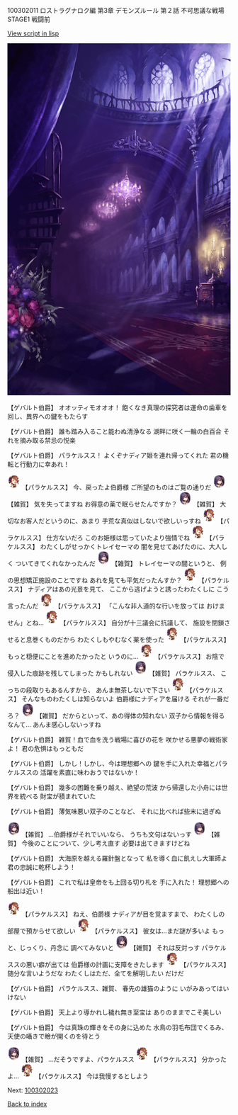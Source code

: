 100302011 ロストラグナロク編 第3章 デモンズルール 第２話 不可思議な戦場 STAGE1 戦闘前

[View script in lisp](../scripts/100302011.txt)

![300_devil_room.png](../images/backgrounds/300_devil_room.png)

【ゲバルト伯爵】
オオッティモオオオ！
飽くなき真理の探究者は運命の歯車を
回し、異界への鍵をもたらす

【ゲバルト伯爵】
誰も踏み入ること能わぬ清浄なる
湖畔に咲く一輪の白百合
それを摘み取る禁忌の悦楽

【ゲバルト伯爵】
パラケルスス！
よくぞナディア姫を連れ帰ってくれた
君の機転と行動力に幸あれ！

<img src="../images/units/3101311.png" alt="3101311.png" height="34"/>
【パラケルスス】
今、戻ったよ伯爵様
ご所望のものはご覧の通りだ

<img src="../images/units/3502411.png" alt="3502411.png" height="34"/>
【雑賀】
気を失ってますね
お得意の薬で眠らせたんですか？

<img src="../images/units/3502411.png" alt="3502411.png" height="34"/>
【雑賀】
大切なお客人だというのに、あまり
手荒な真似はしないで欲しいっすね

<img src="../images/units/3101311.png" alt="3101311.png" height="34"/>
【パラケルスス】
仕方ないだろ
このお姫様は思っていたより強情でね

<img src="../images/units/3101311.png" alt="3101311.png" height="34"/>
【パラケルスス】
わたくしがせっかくトレイセーマの
闇を見せてあげたのに、大人しく
ついてきてくれなかったんだ

<img src="../images/units/3502411.png" alt="3502411.png" height="34"/>
【雑賀】
トレイセーマの闇というと、
例の思想矯正施設のことですね
あれを見ても平気だったんすか？

<img src="../images/units/3101311.png" alt="3101311.png" height="34"/>
【パラケルスス】
ナディアはあの光景を見て、
ここから逃げようと誘ったわたくしに
こう言ったんだ

<img src="../images/units/3101311.png" alt="3101311.png" height="34"/>
【パラケルスス】
「こんな非人道的な行いを放っては
おけません」とね…

<img src="../images/units/3101311.png" alt="3101311.png" height="34"/>
【パラケルスス】
自分が十三議会に抗議して、
施設を閉鎖させると息巻くものだから
わたくしもやむなく薬を使った

<img src="../images/units/3101311.png" alt="3101311.png" height="34"/>
【パラケルスス】
もっと穏便にことを進めたかったと
いうのに…

<img src="../images/units/3101311.png" alt="3101311.png" height="34"/>
【パラケルスス】
お陰で侵入した痕跡を残してしまった
かもしれない

<img src="../images/units/3502411.png" alt="3502411.png" height="34"/>
【雑賀】
パラケルスス、
こっちの段取りもあるんすから、
あんま無茶しないで下さい

<img src="../images/units/3101311.png" alt="3101311.png" height="34"/>
【パラケルスス】
そんなものわたくしは知らないよ
伯爵様にナディアを届ける
それが一番だろ？

<img src="../images/units/3502411.png" alt="3502411.png" height="34"/>
【雑賀】
だからといって、あの得体の知れない
双子から情報を得るなんて…
あんま感心しないっすね

【ゲバルト伯爵】
雑賀！血で血を洗う戦場に喜びの花を
咲かせる悪夢の戦術家よ！
君の危惧はもっともだ

【ゲバルト伯爵】
しかし！しかし、今は理想郷への
鍵を手に入れた幸福とパラケルススの
活躍を素直に味わおうではないか！

【ゲバルト伯爵】
幾多の困難を乗り越え、絶望の荒波
から帰還した小舟には世界を統べる
財宝が積まれていた

【ゲバルト伯爵】
薄気味悪い双子のことなど、
それに比べれば些末に過ぎぬ

<img src="../images/units/3502411.png" alt="3502411.png" height="34"/>
【雑賀】
…伯爵様がそれでいいなら、
うちも文句はないっす

<img src="../images/units/3502411.png" alt="3502411.png" height="34"/>
【雑賀】
今後のことについて、少し考え直す
必要は出てきますけどね

【ゲバルト伯爵】
大海原を越える羅針盤となって
私を導く血に飢えし大軍師よ
君の忠誠に乾杯しよう！

【ゲバルト伯爵】
これで私は皇帝をも上回る切り札を
手に入れた！
理想郷への船出は近い！

<img src="../images/units/3101311.png" alt="3101311.png" height="34"/>
【パラケルスス】
ねえ、伯爵様
ナディアが目を覚ますまで、
わたくしの部屋で預からせて欲しい

<img src="../images/units/3101311.png" alt="3101311.png" height="34"/>
【パラケルスス】
彼女は…まだ謎が多いよ
もっと、じっくり、丹念に
調べてみないと

<img src="../images/units/3502411.png" alt="3502411.png" height="34"/>
【雑賀】
それは反対っす
パラケルススの悪い癖が出ては
伯爵様の計画に支障をきたします

<img src="../images/units/3101311.png" alt="3101311.png" height="34"/>
【パラケルスス】
随分な言いようだな
わたくしはただ、全てを解明したい
だけだ

【ゲバルト伯爵】
パラケルスス、雑賀、
春先の雄猫のように
いがみあってはいけない

【ゲバルト伯爵】
天上より導かれし穢れ無き至宝は
ありのままでこそ美しい

【ゲバルト伯爵】
今は真珠の輝きをその身に込めた
水鳥の羽毛布団でくるみ、
天使の囁きで瞼が開くのを待とう

<img src="../images/units/3502411.png" alt="3502411.png" height="34"/>
【雑賀】
…だそうですよ、パラケルスス

<img src="../images/units/3101311.png" alt="3101311.png" height="34"/>
【パラケルスス】
分かったよ…

<img src="../images/units/3101311.png" alt="3101311.png" height="34"/>
【パラケルスス】
今は我慢するとしよう

Next: [100302023](100302023.md)

[Back to index](index.md)
